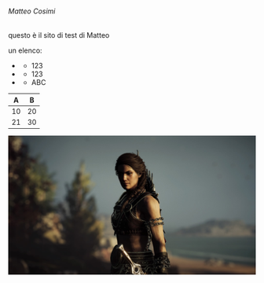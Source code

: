 ###### Matteo Cosimi

questo è il sito di test di Matteo

un elenco:
- - 123
- - 123
- - ABC

| A  | B  |
|---|---|
| 10  | 20  |
| 21  | 30  |

![GitHub image](github_image_2.jpg)

